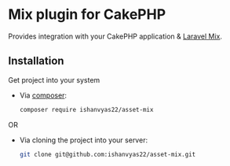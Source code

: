 # Mix plugin for CakePHP

Provides integration with your CakePHP application & [Laravel Mix](https://laravel-mix.com).

## Installation

Get project into your system

- Via [composer](https://packagist.org/packages/ishanvyas22/asset-mix):

    ```bash
    composer require ishanvyas22/asset-mix
    ```

OR

    
- Via cloning the project into your server:

    ```bash
    git clone git@github.com:ishanvyas22/asset-mix.git
    ```


